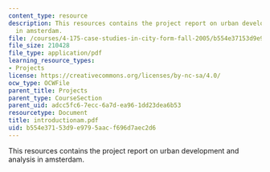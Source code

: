 ```yaml
---
content_type: resource
description: This resources contains the project report on urban development and analysis
  in amsterdam.
file: /courses/4-175-case-studies-in-city-form-fall-2005/b554e37153d9e9795aacf696d7aec2d6_introductionam.pdf
file_size: 210428
file_type: application/pdf
learning_resource_types:
- Projects
license: https://creativecommons.org/licenses/by-nc-sa/4.0/
ocw_type: OCWFile
parent_title: Projects
parent_type: CourseSection
parent_uid: adcc5fc6-7ecc-6a7d-ea96-1dd23dea6b53
resourcetype: Document
title: introductionam.pdf
uid: b554e371-53d9-e979-5aac-f696d7aec2d6
---
```

This resources contains the project report on urban development and analysis in amsterdam.